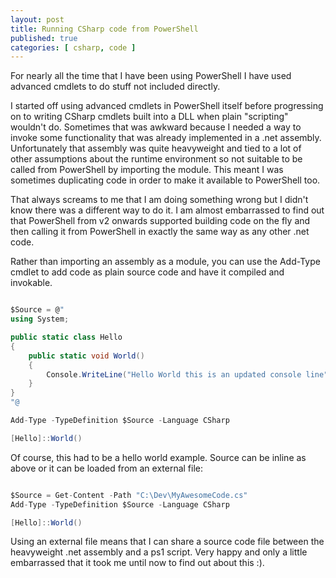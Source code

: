 ```yaml
---
layout: post
title: Running CSharp code from PowerShell
published: true
categories: [ csharp, code ]
---
```


For nearly all the time that I have been using PowerShell I have used advanced cmdlets to do stuff not included directly. 

I started off using advanced cmdlets in PowerShell itself before progressing on to writing CSharp cmdlets built into a DLL when 
plain "scripting" wouldn't do. Sometimes that was awkward because I needed a way to invoke some functionality that was already 
implemented in a .net assembly. Unfortunately that assembly was quite heavyweight and tied to a lot of other assumptions about the 
runtime environment so not suitable to be called from PowerShell by importing the module. This meant I was sometimes duplicating code 
in order to make it available to PowerShell too. 

That always screams to me that I am doing something wrong but I didn't know there was a different way to do it. I am almost embarrassed to 
find out that PowerShell from v2 onwards supported building code on the fly and then calling it from PowerShell in exactly the same way 
as any other .net code. 

Rather than importing an assembly as a module, you can use the Add-Type cmdlet to add code as plain source code and have it compiled and invokable.

```csharp

$Source = @"
using System;

public static class Hello 
{
    public static void World()
    {
        Console.WriteLine("Hello World this is an updated console line");
    } 
}
"@

Add-Type -TypeDefinition $Source -Language CSharp

[Hello]::World()

```

Of course, this had to be a hello world example. Source can be inline as above or it can be loaded from an external file:

```csharp

$Source = Get-Content -Path "C:\Dev\MyAwesomeCode.cs"
Add-Type -TypeDefinition $Source -Language CSharp

[Hello]::World()

```

Using an external file means that I can share a source code file between the heavyweight .net assembly and a ps1 script. Very happy 
and only a little embarrassed that it took me until now to find out about this :).
